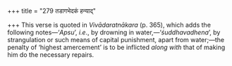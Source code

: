 +++
title = "279 तडागभेदकं हन्याद्"

+++
This verse is quoted in *Vivādaratnākara* (p. 365), which adds the
following notes—‘*Apsu*’, *i.e*., by drowning in
water,—‘*śuddhavadhena*’, by strangulation or such means of capital
punishment, apart from water;—the penalty of ‘highest amercement’ is to
be inflicted *along with* that of making him do the necessary repairs.


